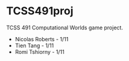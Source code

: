 # TCSS491proj
TCSS 491 Computational Worlds game project.

- Nicolas Roberts - 1/11
- Tien Tang - 1/11
- Romi Tshiorny - 1/11